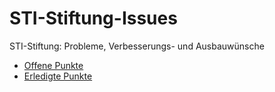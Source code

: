 # STI-Stiftung-Issues
STI-Stiftung: Probleme, Verbesserungs- und Ausbauwünsche

- [Offene Punkte](https://github.com/MichaelRoethlin/STI-Stiftung-Issues/issues?q=is%3Aopen+is%3Aissue)
- [Erledigte Punkte](https://github.com/MichaelRoethlin/STI-Stiftung-Issues/issues?q=is%3Aclosed+is%3Aissue)
